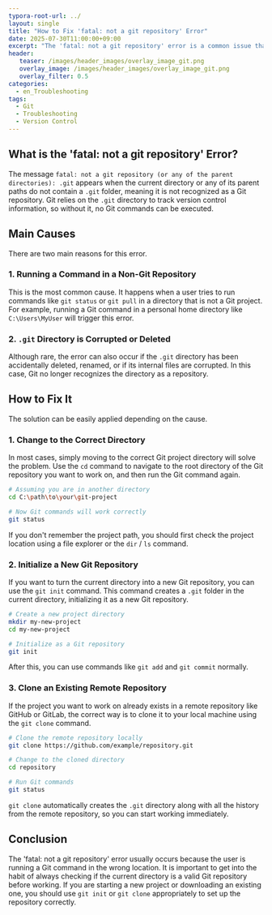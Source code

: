 ```yaml
---
typora-root-url: ../
layout: single
title: "How to Fix 'fatal: not a git repository' Error"
date: 2025-07-30T11:00:00+09:00
excerpt: "The 'fatal: not a git repository' error is a common issue that occurs when you run a Git command in a directory that is not a Git repository. This article explains the causes and how to fix it."
header:
   teaser: /images/header_images/overlay_image_git.png
   overlay_image: /images/header_images/overlay_image_git.png
   overlay_filter: 0.5
categories:
  - en_Troubleshooting
tags:
  - Git
  - Troubleshooting
  - Version Control
---
```


## What is the 'fatal: not a git repository' Error?

The message `fatal: not a git repository (or any of the parent directories): .git` appears when the current directory or any of its parent paths do not contain a `.git` folder, meaning it is not recognized as a Git repository.
Git relies on the `.git` directory to track version control information, so without it, no Git commands can be executed.

## Main Causes

There are two main reasons for this error.

### 1. Running a Command in a Non-Git Repository

This is the most common cause. It happens when a user tries to run commands like `git status` or `git pull` in a directory that is not a Git project.
For example, running a Git command in a personal home directory like `C:\Users\MyUser` will trigger this error.

### 2. `.git` Directory is Corrupted or Deleted

Although rare, the error can also occur if the `.git` directory has been accidentally deleted, renamed, or if its internal files are corrupted.
In this case, Git no longer recognizes the directory as a repository.

## How to Fix It

The solution can be easily applied depending on the cause.

### 1. Change to the Correct Directory

In most cases, simply moving to the correct Git project directory will solve the problem.
Use the `cd` command to navigate to the root directory of the Git repository you want to work on, and then run the Git command again.

```bash
# Assuming you are in another directory
cd C:\path\to\your\git-project

# Now Git commands will work correctly
git status
```

If you don't remember the project path, you should first check the project location using a file explorer or the `dir` / `ls` command.

### 2. Initialize a New Git Repository

If you want to turn the current directory into a new Git repository, you can use the `git init` command.
This command creates a `.git` folder in the current directory, initializing it as a new Git repository.

```bash
# Create a new project directory
mkdir my-new-project
cd my-new-project

# Initialize as a Git repository
git init
```

After this, you can use commands like `git add` and `git commit` normally.

### 3. Clone an Existing Remote Repository

If the project you want to work on already exists in a remote repository like GitHub or GitLab, the correct way is to clone it to your local machine using the `git clone` command.

```bash
# Clone the remote repository locally
git clone https://github.com/example/repository.git

# Change to the cloned directory
cd repository

# Run Git commands
git status
```

`git clone` automatically creates the `.git` directory along with all the history from the remote repository, so you can start working immediately.

## Conclusion

The 'fatal: not a git repository' error usually occurs because the user is running a Git command in the wrong location.
It is important to get into the habit of always checking if the current directory is a valid Git repository before working.
If you are starting a new project or downloading an existing one, you should use `git init` or `git clone` appropriately to set up the repository correctly.

```